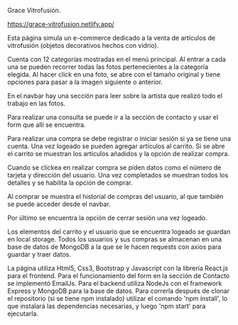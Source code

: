Grace Vitrofusión.

https://grace-vitrofusion.netlify.app/

Esta página simula un e-commerce dedicado a la venta de artículos de vitrofusión (objetos decorativos hechos con vidrio).

Cuenta con 12 categorías mostradas en el menú principal. Al entrar a cada una se pueden recorrer todas las fotos pertenecientes a la categoría elegida.
Al hacer click en una foto, se abre con el tamaño original y tiene opciones para pasar a la imagen siguiente o anterior.

En el navbar hay una sección para leer sobre la artista que realizó todo el trabajo en las fotos.

Para realizar una consulta se puede ir a la sección de contacto y usar el form que allí se encuentra.

Para realizar una compra se debe registrar o iniciar sesión si ya se tiene una cuenta. Una vez logeado se pueden agregar artículos al carrito. Si se abre el carrito se muestran los artículos añadidos y la opción de realizar compra.

Cuando se clickea en realizar compra se piden datos como el número de tarjeta y dirección del usuario. Una vez completados se muestran todos los detalles y se habilita la opción de comprar.

Al comprar se muestra el historial de compras del usuario, al que también se puede acceder desde el navbar.

Por último se encuentra la opción de cerrar sesión una vez logeado.

Los elementos del carrito y el usuario que se encuentra logeado se guardan en local storage.
Todos los usuarios y sus compras se almacenan en una base de datos de MongoDB a la que se le hacen requests con axios para guardar y traer datos.

La página utiliza Html5, Css3, Bootstrap y Javascript con la librería React.js para el frontend. Para el funcionamiento del form en la sección de Contacto se implementó EmailJs.
Para el backend utiliza NodeJs con el framework Express y MongoDB para la base de datos.
Para correrla después de clonar el repositorio (si se tiene npm instalado) utilizar el comando 'npm install', lo que instalará las dependencias necesarias, y luego 'npm start' para ejecutarla.
